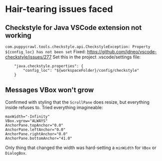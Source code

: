 # Hair-tearing issues faced
## Checkstyle for Java VSCode extension not working
`com.puppycrawl.tools.checkstyle.api.CheckstyleException: Property ${config_loc} has not been set`
Fixed: https://github.com/jdneo/vscode-checkstyle/issues/277
Set this in the project .vscode/settings file:
```
    "java.checkstyle.properties": {
        "config_loc": "${workspaceFolder}/config/checkstyle"
    }  

```
## Messages VBox won't grow
Confirmed with styling that the `ScrollPane` does resize, but everything inside refuses to.
Tried everything imagineable:
```
maxWidth="-Infinity"
VBox.vgrow="ALWAYS"
AnchorPane.topAnchor="0.0"
AnchorPane.leftAnchor="0.0"
AnchorPane.rightAnchor="0.0"
AnchorPane.bottomAnchor="41.0"
```
Only thing that changed the width was hard-setting a `minWidth` for `VBox` or `DialogBox`.
